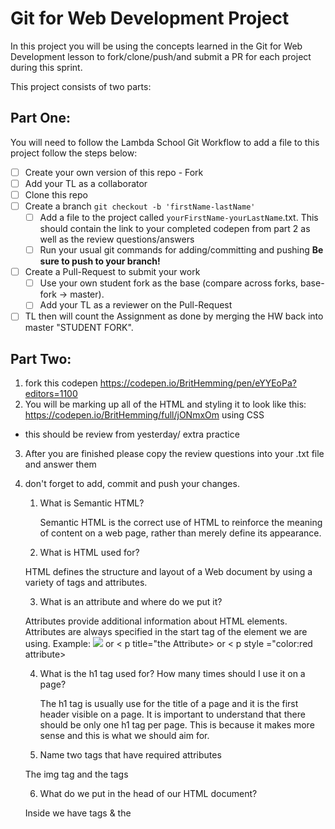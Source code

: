 # Git for Web Development Project
In this project you will be using the concepts learned in the Git for Web Development lesson to fork/clone/push/and submit a PR for each project during this sprint.

This project consists of two parts:

## Part One:
You will need to follow the Lambda School Git Workflow to add a file to this project follow the steps below:

- [ ] Create your own version of this repo - Fork
- [ ] Add your TL as a collaborator
- [ ] Clone this repo
- [ ] Create a branch `git checkout -b 'firstName-lastName'`
  - [ ] Add a file to the project called `yourFirstName-yourLastName`.txt. This should contain the link to your completed codepen from part 2 as well as the review questions/answers
  - [ ] Run your usual git commands for adding/committing and pushing **Be sure to push to your branch!**
- [ ] Create a Pull-Request to submit your work
  - [ ] Use your own student fork as the base (compare across forks, base-fork -> master).
  - [ ] Add your TL as a reviewer on the Pull-Request
- [ ] TL then will count the Assignment as done by merging the HW back into master "STUDENT FORK".

## Part Two:
1. fork this codepen https://codepen.io/BritHemming/pen/eYYEoPa?editors=1100
2. You will be marking up all of the HTML and styling it to look like this: https://codepen.io/BritHemming/full/jONmxOm using CSS
* this should be review from yesterday/ extra practice
3. After you are finished please copy the review questions into your .txt file and answer them
4. don't forget to add, commit and push your changes.


    1. What is Semantic HTML? 

       Semantic HTML is the correct use of HTML to reinforce the meaning of content on a web page, rather than merely define its appearance.

    2. What is HTML used for? 

      HTML defines the structure and layout of a Web document by using a variety of tags and attributes. 

    3. What is an attribute and where do we put it? 

      Attributes provide additional information about HTML elements.
      Attributes are always specified in the start tag of the element we are using. 
      Example: <img src="attribute"> or < p title="the Attribute> or < p style ="color:red attribute>

    4. What is the h1 tag used for? How many times should I use it on a page?

       The h1 tag is usually use for the title of a page and it is the first header visible on a page.
       It is important to understand that there should be only one h1 tag per page.
       This is because it makes more sense and this is what we should aim for.

    5. Name two tags that have required attributes

      The img tag and the <a> tags

    6. What do we put in the head of our HTML document? 

      Inside we have <meta> tags & the <title> tag
     
    7. What is an id? 

    The id selector uses the id attribute of the HTML element, and is defined with a "#". 

    8. What elements can I add an id to? 
       You can add id to any element.
     

    9. How many times can I use the same id on a page? 
     you can give an id value to one and only element as this will be the unique one in the whole page. 

    10. What is a class? 
       A class is a blueprint that defines the variables and the methods common to all objects of a certain kind.
    11. What elements can I add a class to? 
        You can add class to any element.
    12. How many times can I use the same class on a page? 
       we can use the same class more than once as long as it is valid. An invalid however document means that have duplicated ids.

    13. How do I get my link to open in a new tab?
         In an anchor element insert a target attribute such as target="_blank".
    14. What is the alt attribute used for? 
       the alt attribute specifies an alternate text for an image, if the image cannot be displayed.
       It provides alternative information of an image if the user for some reason it cannot displayed it.

    15. How do I reference an id?
         #

    16. What is the difference between a section and a div
        
        The <section> tag defines sections in a document, such as chapters, headers, footers, or any other sections of the document. ... The <div> tag defines a division or a section in an HTML document. The <div> tag is used to group block-elements to format them with CSS.

        

    17. What is CSS used for? 
         Cascading Style Sheet is the language to describe the presentation of web pages , including colors, layouts and fonts. It allow as to adapt the presentation to different types of devices, like tablets, mobiles etc.

    18. How to we select an element? Example - every h2 on the page

       Each HTML element—<h1>, <p>, <li>, <body>and any other HTML element can be selected with CSS by using the tag name without the angle brackets (< and >). For example, you can select all of the <p> tags in your webpage by using the element selector p. 

    19. What is the difference between a class and an id? - Give me an example of when I might use each one
         
         the class selector is a name proceded by a period (.) and an ID selector is a name proceded by a (#). The difference between them is that id can be used to identify one element and class can be used to identify more than one.

    20. How do we select classes in CSS?
        
        class selector selects elements with a specific class attribute. To select elements with a specific class, write a period (.) character, followed by the name of the class.

    21. How do we select a p element with a single class of “human””?
       p.human

    22. What is a parent child selector? When would this be useful? 
   
      Means selecting child elements inside of parent-parent selector.

    23. How do you select all links within a div with the class of sidebar?

       div a.sidebar

    24. What is a pseudo selector?
       a pseudo selector is a selector element with a specific state.


    25. What do we use the change the spacing between lines?
       Using the Line-Height attribute.

    26. What do we use to change the spacing between letters?
        Using letter-spacing increase or decrease the space between the characters.

    27. What do we use to to change everything to CAPITALS? lowercase? Capitalize?
        
        div.a {
           text-transform: lowercase;
        }

        div.a {
            text-transfrom: uppercase;
        }

    28. How do I add a 1px border around my div that is dotted and black?
        < div style="border: dotted 1px black" id="mydiv">

    29. How do I select everything on the page? 
        * 

    30. How do I write a comment in CSS?
        /* comments */

    31. How do I find out what file I am in, when I am using the command line? 
        pwd

    32. Using the command line - how do I see a list of files/folders in my current folder?
        ls 

    33. How do I remove a file via the command line? Why do I have to be careful with this? 
        in the command line type del/f filename the file you want to delete using commas.

    34. Why should I use version control? 
        Version control helps team to solve their problems, tracking down the changes and helping prevent conflicts.
    35. How often should I commit to github?

       we need to commit our code regularly and meaningfully. This helps both as and our TL leader.
        
    36. What is the command we would use to push our repo up to github? 

        git push origin 'firstName-LastName

    37. Walk me through Lambda's git flow. 
        1. Create YOUR OWN version of Repo (Fork)
        2. Add your TL as collaborator
        3. Clone your Repo (in your computer at your vs editor: git clone <repo-address>)
        4. Create a branch(cd repo project, git checkout -b 'your name')
        5. Push your new branch to the Git Hub (git push origin firstName lastName)
           on GitHub: compare & pull request----> base: your and not github master
        6. Add TL as reviewer(if he has accept already your invitation he will merge the work in to your master reviewed and approved it).



## Stretch
Stretch Review questions: 
    1. What is the difference between an inline element and a block element?

    Block-level elements take up all of the available space within their parent container.

    Inline elements can exist within block-level elements.

    2. What happens when an element is positioned absolutely? 

    It is positioned automatically to the starting point (top-left corner) of its parent element.

    3. How do I make an element take up only the amount of space it needs but also have the ability to give it a width? 


    4. Name 3 elements that are diplay block by default, 2 elements that are display inline by default and 1 element that is display inline-block by default
     
     1.The <div> element is a diplay block by default element.
     2.The <header> element is a diplay block by default element.
     3.The <footer> element is a diplay block by default element.  

     1. The <button> element is display inline by default element.
     2. The <input> element is display inline by default element.

     1. The <span> element is a display inline-block by default element.

    5. In your own words, explain the box model. What is the fix for the box model? 

    The box model is the primary layout of everything in the web. It describes the layout in rectangular boxes, which every sinlge element is in a box. Using the box model, web developers can use a lot of varieties of properties, such as padding, margin, borders to create other pages.
Stretch Git Tasks
- [ ] While the processes learned here will set you up to be successful in most situations, they are just the tip of the iceberg in learning Git. Independently research the following topics to learn more about Git.

  - [ ] Research and understand what a `merge conflict` is and how to resolve it.
       To resolve a merge conflict caused by competing line changes, you must choose which changes to incorporate from the different branches in a new commit.

       You must resolve this merge conflict with a new commit before you can merge these branches.
       1.Open Git Bash.
       2.Navigate into the local Git repository that has the merge conflict.
       (cd repository-name).
       3.Generate a list of the files affected by the merge conflict.
       4.Open your favorite text editor such as VSCode and navigate to the file that has merge conflicts.
       5.Search the file for the conflict, to see the beginning of the merge conflict in your file.
       6.Devcide if you want to keep only your branch's changes, keep only the other branch's changes, or make a brand new change, which may incorporate changes from both branches. 
       7.Add your changes (git add .)
       8.git commit -m'message initial changes'
       9.git push origin firstName lastName.


  - [ ] Research the Git commands `pull`, `rebase`, `merge`. These commands will allow you to bring in changes that other developers push to the master branch.

   Git pull
   The git pull command is used to fetch and download content from a remote repository and immediately update the local repository to match that content.
   Git Rebase
   Means changing the base of your branch from one commit to another making it appear as if you'd created your branch from a different commit. Internally, Git accomplishes this by creating new commits and applying them to the specified base.
   Git Merge
    Means that git merge is  used in conjunction with git checkout for selecting the current branch and git branch -d for deleting the obsolete target branch.

  - [ ] Research the Git commands `reset `, `revert`, `clean`. These commands will allow you to go back and amends previous commits you have made.

     Git Reset



     Git Revert
    The git revert command is used for undoing changes to a repository's commit history. Other 'undo' commands like, git checkout and git reset , move the HEAD and branch ref pointers to a specified commit. Git revert also takes a specified commit, however, git revert does not move ref pointers to this commit.
     Git Clean
      Remove only files ignored by git. This may be useful to rebuild everything from scratch, but keep manually created files.
    To remove directories yu follow the steps:
    1.To remove directories, run git clean -f -d or git clean -fd.
    2.To remove ignored files, run git clean -f -X or git clean -fX.
    3.To remove ignored and non-ignored files, run git clean -f -x or git clean -fx.

- [ ] Research and set up a Graphical User Interface (GUI) Git console. 

- [ ] Research and setup SSH keys with GitHub, so that you do not need to input your username/password each time you push. 


